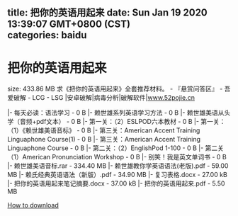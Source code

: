 
title: 把你的英语用起来
date: Sun Jan 19 2020 13:39:07 GMT+0800 (CST)    
categories: baidu
---

# 把你的英语用起来
size: 433.86 MB
 求《把你的英语用起来》全套推荐材料。 - 『悬赏问答区』 - 吾爱破解 - LCG - LSG |安卓破解|病毒分析|破解软件|www.52pojie.cn
 
|- 每天必读：语法学习 - 0 B
|- 赖世雄系列英语学习方法 - 0 B
|- 赖世雄美语从头学（音频+pdf文本） - 0 B
|- 第一关：（2）ESLPOD六本教材 - 0 B
|- 第一关：（1）《赖世雄美语音标》 - 0 B
|- 第三关：American Accent Training Linguaphone Course(1) - 0 B
|- 第三关：American Accent Training Linguaphone Course - 0 B
|- 第二关：（2）EnglishPod 1-100 - 0 B
|- 第二关（1）American Pronunciation Workshop - 0 B
|- 别笑！我是英文单词书 - 0 B
|- 赖世雄美语音标.rar - 334.40 MB
|- 赖世雄教你学英语语法(老版).pdf - 59.00 MB
|- 赖氏经典英语语法（新版）.pdf - 34.90 MB
|- 复习表格.docx - 27.00 kB
|- 把你的英语用起来笔记摘要.docx - 37.00 kB
|- 把你的英语用起来.pdf - 5.50 MB

[How to download](https://bpcam.bemobtrk.com/go/2ceec3aa-1ca2-46d6-b9ff-aaa5c184517c?jno=2093)